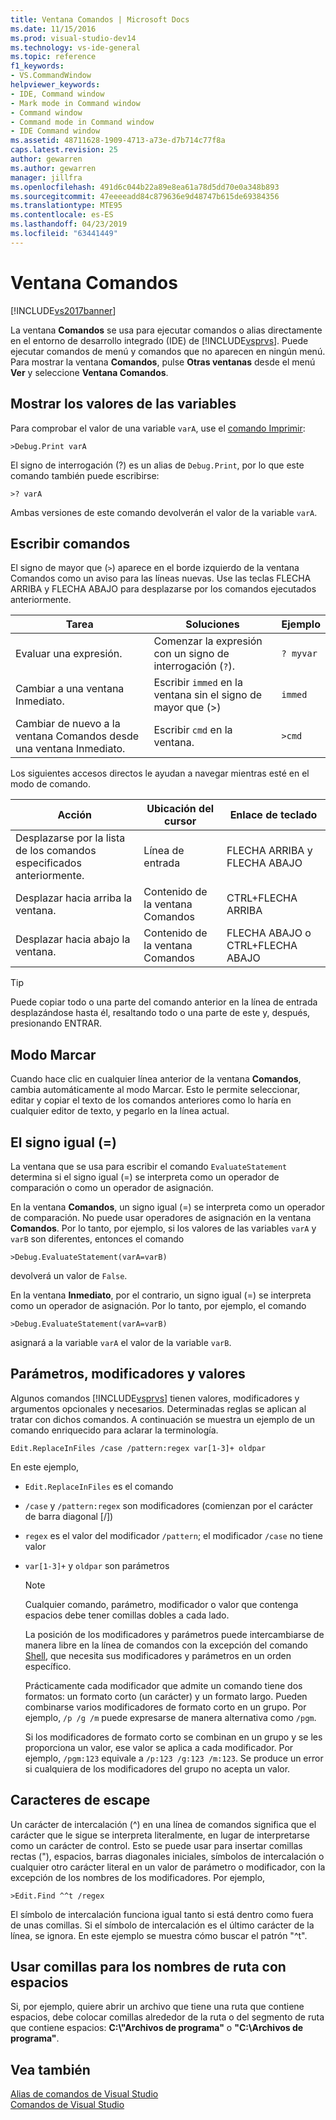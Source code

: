 ```yaml
---
title: Ventana Comandos | Microsoft Docs
ms.date: 11/15/2016
ms.prod: visual-studio-dev14
ms.technology: vs-ide-general
ms.topic: reference
f1_keywords:
- VS.CommandWindow
helpviewer_keywords:
- IDE, Command window
- Mark mode in Command window
- Command window
- Command mode in Command window
- IDE Command window
ms.assetid: 48711628-1909-4713-a73e-d7b714c77f8a
caps.latest.revision: 25
author: gewarren
ms.author: gewarren
manager: jillfra
ms.openlocfilehash: 491d6c044b22a89e8ea61a78d5dd70e0a348b893
ms.sourcegitcommit: 47eeeeadd84c879636e9d48747b615de69384356
ms.translationtype: MTE95
ms.contentlocale: es-ES
ms.lasthandoff: 04/23/2019
ms.locfileid: "63441449"
---
```

# <a name="command-window"></a>Ventana Comandos
[!INCLUDE[vs2017banner](../../includes/vs2017banner.md)]

La ventana **Comandos** se usa para ejecutar comandos o alias directamente en el entorno de desarrollo integrado (IDE) de [!INCLUDE[vsprvs](../../includes/vsprvs-md.md)]. Puede ejecutar comandos de menú y comandos que no aparecen en ningún menú. Para mostrar la ventana **Comandos**, pulse **Otras ventanas** desde el menú **Ver** y seleccione **Ventana Comandos**.  
  
## <a name="displaying-the-values-of-variables"></a>Mostrar los valores de las variables  
 Para comprobar el valor de una variable `varA`, use el [comando Imprimir](../../ide/reference/print-command.md):  
  
```  
>Debug.Print varA  
```  
  
 El signo de interrogación (?) es un alias de `Debug.Print`, por lo que este comando también puede escribirse:  
  
```  
>? varA  
```  
  
 Ambas versiones de este comando devolverán el valor de la variable `varA`.  
  
## <a name="entering-commands"></a>Escribir comandos  
 El signo de mayor que (`>`) aparece en el borde izquierdo de la ventana Comandos como un aviso para las líneas nuevas. Use las teclas FLECHA ARRIBA y FLECHA ABAJO para desplazarse por los comandos ejecutados anteriormente.  
  
|Tarea|Soluciones|Ejemplo|  
|----------|--------------|-------------|  
|Evaluar una expresión.|Comenzar la expresión con un signo de interrogación (`?`).|`? myvar`|  
|Cambiar a una ventana Inmediato.|Escribir `immed` en la ventana sin el signo de mayor que (>)|`immed`|  
|Cambiar de nuevo a la ventana Comandos desde una ventana Inmediato.|Escribir `cmd` en la ventana.|`>cmd`|  
  
 Los siguientes accesos directos le ayudan a navegar mientras esté en el modo de comando.  
  
|Acción|Ubicación del cursor|Enlace de teclado|  
|------------|---------------------|----------------|  
|Desplazarse por la lista de los comandos especificados anteriormente.|Línea de entrada|FLECHA ARRIBA y FLECHA ABAJO|  
|Desplazar hacia arriba la ventana.|Contenido de la ventana Comandos|CTRL+FLECHA ARRIBA|  
|Desplazar hacia abajo la ventana.|Contenido de la ventana Comandos|FLECHA ABAJO o CTRL+FLECHA ABAJO|  
  
> [!TIP]
> Puede copiar todo o una parte del comando anterior en la línea de entrada desplazándose hasta él, resaltando todo o una parte de este y, después, presionando ENTRAR.  
  
## <a name="mark-mode"></a>Modo Marcar  
 Cuando hace clic en cualquier línea anterior de la ventana **Comandos**, cambia automáticamente al modo Marcar. Esto le permite seleccionar, editar y copiar el texto de los comandos anteriores como lo haría en cualquier editor de texto, y pegarlo en la línea actual.  
  
## <a name="the-equals--sign"></a>El signo igual (=)  
 La ventana que se usa para escribir el comando `EvaluateStatement` determina si el signo igual (=) se interpreta como un operador de comparación o como un operador de asignación.  
  
 En la ventana **Comandos**, un signo igual (=) se interpreta como un operador de comparación. No puede usar operadores de asignación en la ventana **Comandos**. Por lo tanto, por ejemplo, si los valores de las variables `varA` y `varB` son diferentes, entonces el comando  
  
```  
>Debug.EvaluateStatement(varA=varB)  
```  
  
 devolverá un valor de `False`.  
  
 En la ventana **Inmediato**, por el contrario, un signo igual (=) se interpreta como un operador de asignación. Por lo tanto, por ejemplo, el comando  
  
```  
>Debug.EvaluateStatement(varA=varB)  
```  
  
 asignará a la variable `varA` el valor de la variable `varB`.  
  
## <a name="parameters-switches-and-values"></a>Parámetros, modificadores y valores  
 Algunos comandos [!INCLUDE[vsprvs](../../includes/vsprvs-md.md)] tienen valores, modificadores y argumentos opcionales y necesarios. Determinadas reglas se aplican al tratar con dichos comandos. A continuación se muestra un ejemplo de un comando enriquecido para aclarar la terminología.  
  
```  
Edit.ReplaceInFiles /case /pattern:regex var[1-3]+ oldpar   
```  
  
 En este ejemplo,  
  
- `Edit.ReplaceInFiles` es el comando  
  
- `/case` y `/pattern:regex` son modificadores (comienzan por el carácter de barra diagonal [/])  
  
- `regex` es el valor del modificador `/pattern`; el modificador `/case` no tiene valor  
  
- `var[1-3]+` y `oldpar` son parámetros  
  
  > [!NOTE]
  > Cualquier comando, parámetro, modificador o valor que contenga espacios debe tener comillas dobles a cada lado.  
  
  La posición de los modificadores y parámetros puede intercambiarse de manera libre en la línea de comandos con la excepción del comando [Shell](../../ide/reference/shell-command.md), que necesita sus modificadores y parámetros en un orden específico.  
  
  Prácticamente cada modificador que admite un comando tiene dos formatos: un formato corto (un carácter) y un formato largo. Pueden combinarse varios modificadores de formato corto en un grupo. Por ejemplo, `/p /g /m` puede expresarse de manera alternativa como `/pgm`.  
  
  Si los modificadores de formato corto se combinan en un grupo y se les proporciona un valor, ese valor se aplica a cada modificador. Por ejemplo, `/pgm:123` equivale a `/p:123 /g:123 /m:123`. Se produce un error si cualquiera de los modificadores del grupo no acepta un valor.  
  
## <a name="escape-characters"></a>Caracteres de escape  
 Un carácter de intercalación (^) en una línea de comandos significa que el carácter que le sigue se interpreta literalmente, en lugar de interpretarse como un carácter de control. Esto se puede usar para insertar comillas rectas ("), espacios, barras diagonales iniciales, símbolos de intercalación o cualquier otro carácter literal en un valor de parámetro o modificador, con la excepción de los nombres de los modificadores. Por ejemplo,  
  
```  
>Edit.Find ^^t /regex  
```  
  
 El símbolo de intercalación funciona igual tanto si está dentro como fuera de unas comillas. Si el símbolo de intercalación es el último carácter de la línea, se ignora. En este ejemplo se muestra cómo buscar el patrón "^t".  
  
## <a name="use-quotes-for-path-names-with-spaces"></a>Usar comillas para los nombres de ruta con espacios  
 Si, por ejemplo, quiere abrir un archivo que tiene una ruta que contiene espacios, debe colocar comillas alrededor de la ruta o del segmento de ruta que contiene espacios: **C:\\"Archivos de programa"** o **"C:\Archivos de programa"**.  
  
## <a name="see-also"></a>Vea también  
 [Alias de comandos de Visual Studio](../../ide/reference/visual-studio-command-aliases.md)   
 [Comandos de Visual Studio](../../ide/reference/visual-studio-commands.md)

